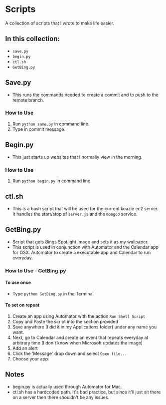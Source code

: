 # Scripts
A collection of scripts that I wrote to make life easier.

## In this collection:
* `save.py`
* `begin.py`
* `ctl.sh`
* `GetBing.py`

## Save.py
* This runs the commands needed to create a commit and to push to the remote branch.

### How to Use
1. Run `python save.py` in command line.
2. Type in commit message.

## Begin.py
* This just starts up websites that I normally view in the morning.

### How to Use
1. Run `python begin.py` in command line.

## ctl.sh
* This is a bash script that will be used for the current koazie ec2 server. It handles the start/stop of `server.js` and the `mongod` service.

## GetBing.py
* Script that gets Bings Spotlight Image and sets it as my wallpaper.
* This script is used in conjunction with Automator and the Calendar app for OSX. Automator to create a executable app and Calendar to run everyday.

### How to Use - GetBing.py

#### To use once 
* Type `python GetBing.py` in the Terminal

#### To set on repeat
1. Create an app using Automator with the action `Run Shell Script`
2. Copy and Paste the script into the section provided
3. Save anywhere (I did it in my Applications folder) under any name you want.
4. Next, go to Calendar and create an event that repeats everyday at arbitrary time (I don't know when Microsoft updates the image)
5. Add an alert
6. Click the 'Message' drop down and select `Open file...`
7. Choose your app. 

## Notes
* begin.py is actually used through Automator for Mac.
* ctl.sh has a hardcoded path. It's bad practice, but since it'll just sit there on a server then there shouldn't be any issues.

